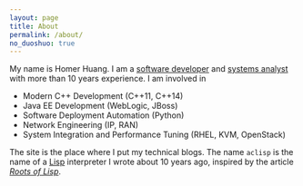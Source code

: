 ```yaml
---
layout: page
title: About
permalink: /about/
no_duoshuo: true
---
```


My name is Homer Huang. I am a [software developer](http://en.wikipedia.org/wiki/Software_developer) and [systems analyst](http://en.wikipedia.org/wiki/Systems_analyst) with more than 10 years experience. I am involved in

* Modern C++ Development (C++11, C++14)
* Java EE Development (WebLogic, JBoss)
* Software Deployment Automation (Python)
* Network Engineering (IP, RAN)
* System Integration and Performance Tuning (RHEL, KVM, OpenStack)

The site is the place where I put my technical blogs. The name `aclisp` is the name of a [Lisp](http://en.wikipedia.org/wiki/Lisp_%28programming_language%29) interpreter I wrote about 10 years ago, inspired by the article [_Roots of Lisp_](http://daiyuwen.freeshell.org/gb/rol/roots_of_lisp.html).

